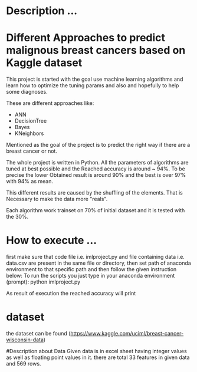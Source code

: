 # Description ... 
# Different Approaches to predict malignous breast cancers based on Kaggle dataset
This project is started with the goal use machine learning algorithms and learn how to optimize the tuning params and also and hopefully to help some diagnoses.

These are different approaches like:
 + ANN
 + DecisionTree
 + Bayes 
 + KNeighbors
 
Mentioned as the goal of the project is to predict the right way if there are a breast cancer or not.

The whole project is written in Python.
All the parameters of algorithms are tuned at best possible and the Reached accuracy is around ~ 94%.
To be precise the lower Obtained result is around 90% and the best is over 97% with 94% as mean.

This different results are caused by the shuffling of the elements. That is Necessary to make the data more "reals".

Each algorithm work trainset on 70% of initial dataset and it is tested with the 30%.


# How to execute ...
first make sure that code file i.e. imlproject.py and file containing data i.e. data.csv are present in the same file or directory, then set path of anaconda environment to that specific path and then follow the given instruction below: 
To run the scripts you just type in your anaconda environment (prompt):
python imlproject.py

As result of execution the reached accuracy will print
# dataset 
the dataset can be found (https://www.kaggle.com/uciml/breast-cancer-wisconsin-data)

#Description about Data
Given data is in excel sheet having integer values as well as floating point values in it. there are total 33 features in given data and 569 rows. 

